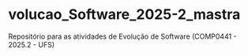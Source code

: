 # volucao_Software_2025-2_mastra
Repositório para as atividades de Evolução de Software (COMP0441 - 2025.2 - UFS)
